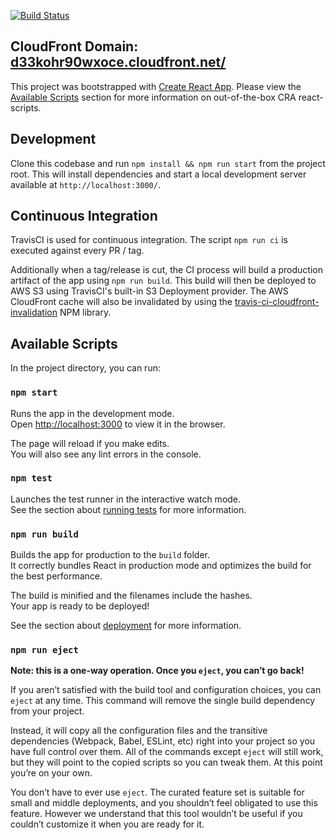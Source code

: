 [![Build Status](https://travis-ci.org/Drew-Kimberly/aws-demo-form.svg?branch=master)](https://travis-ci.org/Drew-Kimberly/aws-demo-form)

## CloudFront Domain: [d33kohr90wxoce.cloudfront.net/](http://d33kohr90wxoce.cloudfront.net/)

This project was bootstrapped with [Create React App](https://github.com/facebook/create-react-app).
Please view the [Available Scripts](#available-scripts) section for more information on out-of-the-box CRA react-scripts.

## Development
Clone this codebase and run `npm install && npm run start` from the project root. This will install dependencies and start
a local development server available at `http://localhost:3000/`.

## Continuous Integration
TravisCI is used for continuous integration. The script `npm run ci` is executed against every PR / tag.

Additionally when a tag/release is cut, the CI process will build a production artifact of the app using `npm run build`.
This build will then be deployed to AWS S3 using TravisCI's built-in S3 Deployment provider. The AWS CloudFront cache will
also be invalidated by using the [travis-ci-cloudfront-invalidation](https://github.com/alexpatow/travis-ci-cloudfront-invalidation) NPM library.

## Available Scripts

In the project directory, you can run:

### `npm start`

Runs the app in the development mode.<br />
Open [http://localhost:3000](http://localhost:3000) to view it in the browser.

The page will reload if you make edits.<br />
You will also see any lint errors in the console.

### `npm test`

Launches the test runner in the interactive watch mode.<br />
See the section about [running tests](https://facebook.github.io/create-react-app/docs/running-tests) for more information.

### `npm run build`

Builds the app for production to the `build` folder.<br />
It correctly bundles React in production mode and optimizes the build for the best performance.

The build is minified and the filenames include the hashes.<br />
Your app is ready to be deployed!

See the section about [deployment](https://facebook.github.io/create-react-app/docs/deployment) for more information.

### `npm run eject`

**Note: this is a one-way operation. Once you `eject`, you can’t go back!**

If you aren’t satisfied with the build tool and configuration choices, you can `eject` at any time. This command will remove the single build dependency from your project.

Instead, it will copy all the configuration files and the transitive dependencies (Webpack, Babel, ESLint, etc) right into your project so you have full control over them. All of the commands except `eject` will still work, but they will point to the copied scripts so you can tweak them. At this point you’re on your own.

You don’t have to ever use `eject`. The curated feature set is suitable for small and middle deployments, and you shouldn’t feel obligated to use this feature. However we understand that this tool wouldn’t be useful if you couldn’t customize it when you are ready for it.
